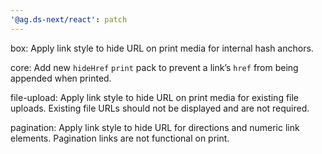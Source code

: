 ```yaml
---
'@ag.ds-next/react': patch
---
```


box: Apply link style to hide URL on print media for internal hash anchors.

core: Add new `hideHref` `print` pack to prevent a link’s `href` from being appended when printed.

file-upload: Apply link style to hide URL on print media for existing file uploads. Existing file URLs should not be displayed and are not required.

pagination: Apply link style to hide URL for directions and numeric link elements. Pagination links are not functional on print.